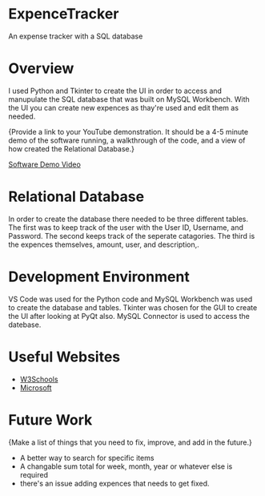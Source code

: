 # ExpenceTracker
An expense tracker with a SQL database
# Overview

I used Python and Tkinter to create the UI in order to access and manupulate the SQL database that was built on MySQL Workbench.
With the UI you can create new expences as thay're used and edit them as needed.

{Provide a link to your YouTube demonstration. It should be a 4-5 minute demo of the software running, a walkthrough of the code, and a view of how created the Relational Database.}

[Software Demo Video](http://youtube.link.goes.here)

# Relational Database

In order to create the database there needed to be three different tables.
The first was to keep track of the user with the User ID, Username, and Password.
The second keeps track of the seperate catagories.
The third is the expences themselves, amount, user, and description,.

# Development Environment

VS Code was used for the Python code and MySQL Workbench was used to create the database and tables.
Tkinter was chosen for the GUI to create the UI after looking at PyQt also. 
MySQL Connector is used to access the datebase.

# Useful Websites

- [W3Schools]([https://www.w3schools.com/sql/])
- [Microsoft](https://learn.microsoft.com/en-us/sql/relational-databases/databases/create-a-database?view=sql-server-ver16)

# Future Work

{Make a list of things that you need to fix, improve, and add in the future.}

- A better way to search for specific items
- A changable sum total for week, month, year or whatever else is required
- there's an issue adding expences that needs to get fixed.
